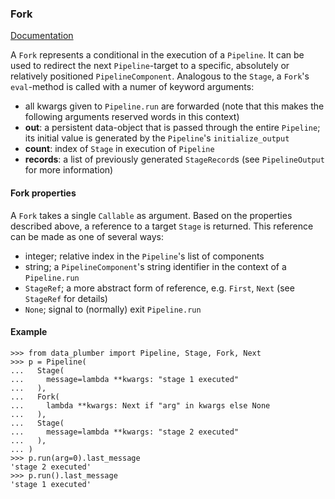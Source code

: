 ### Fork

[Documentation](../README.md#documentation)

A `Fork` represents a conditional in the execution of a `Pipeline`.
It can be used to redirect the next `Pipeline`-target to a specific, absolutely or relatively positioned `PipelineComponent`.
Analogous to the `Stage`, a `Fork`'s `eval`-method is called with a numer of keyword arguments:
* all kwargs given to `Pipeline.run` are forwarded (note that this makes the following arguments reserved words in this context)
* **out**: a persistent data-object that is passed through the entire `Pipeline`; its initial value is generated by the `Pipeline`'s `initialize_output`
* **count**: index of `Stage` in execution of `Pipeline`
* **records**: a list of previously generated `StageRecord`s (see `PipelineOutput` for more information)

#### Fork properties
A `Fork` takes a single `Callable` as argument.
Based on the properties described above, a reference to a target `Stage` is returned.
This reference can be made as one of several ways:
* integer; relative index in the `Pipeline`'s list of components
* string; a `PipelineComponent`'s string identifier in the context of a `Pipeline.run`
* `StageRef`; a more abstract form of reference, e.g. `First`, `Next` (see `StageRef` for details)
* `None`; signal to (normally) exit `Pipeline.run`

#### Example
  ```
  >>> from data_plumber import Pipeline, Stage, Fork, Next
  >>> p = Pipeline(
  ...   Stage(
  ...     message=lambda **kwargs: "stage 1 executed"
  ...   ),
  ...   Fork(
  ...     lambda **kwargs: Next if "arg" in kwargs else None
  ...   ),
  ...   Stage(
  ...     message=lambda **kwargs: "stage 2 executed"
  ...   ),
  ... )
  >>> p.run(arg=0).last_message
  'stage 2 executed'
  >>> p.run().last_message
  'stage 1 executed'
  ```